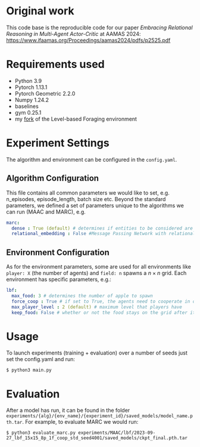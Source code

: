 # Original work
This code base is the reproducible code for our paper _Embracing Relational Reasoning in Multi-Agent Actor-Critic_ at AAMAS 2024:
https://www.ifaamas.org/Proceedings/aamas2024/pdfs/p2525.pdf
# Requirements used 
- Python 3.9
- Pytorch 1.13.1
- Pytorch Geometric 2.2.0
- Numpy 1.24.2
- baselines
- gym 0.25.1
- my [fork](https://github.com/sharlinu/lb-foraging) of the Level-based Foraging environment

# Experiment Settings
The algorithm and environment can be configured in the `config.yaml`. 

## Algorithm Configuration
This file contains all common parameters we would like to set, 
e.g. n_episodes, episode_length, batch size etc. Beyond the standard parameters, we defined a set of parameters unique to the algorithms we can run (MAAC and MARC), e.g. 
```yaml
marc:
  dense : True (default) # determines if entities to be considered are only the objects and agents (i.e. True) or all cells in the grid (dense=False)
  relational_embedding : False #Message Passing Network with relational embeddings or standard R-GCN
```

## Environment Configuration
As for the environment parameters, some are used
for all environments like `player: X` (the number of agents) and `field: n` spawns a $n \times n$ grid. Each environment has specific parameters, e.g.:
```yaml
lbf:
  max_food: 3 # determines the number of apple to spawn 
  force_coop : True # if set to True, the agents need to cooperate in order to pick up food 
  max_player_level : 2 (default) # maximum level that players have
  keep_food: False # whether or not the food stays on the grid after it is picked up. If it stays, it gets a level of -1, otherwise it is removed
```

# Usage
To launch experiments (training + evaluation) over a number of seeds just set the config.yaml and run:
```commandline
$ python3 main.py
```

# Evaluation
After a model has run, it can be found in the folder `experiments/{alg}/{env_name}/{experiment_id}/saved_models/model_name.pth.tar`. 
For example, to evaluate MARC we would run:
```commandline
$ python3 evaluate_marc.py experiments/MAAC/lbf/2023-09-27_lbf_15x15_8p_1f_coop_std_seed4001/saved_models/ckpt_final.pth.tar
```
